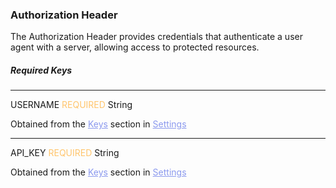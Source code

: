 <h3 id="new-api-docs-authorization-header" className="h3-title">Authorization Header</h3>

<p className="p-text">The Authorization Header provides credentials that authenticate a user agent with a server, allowing access to protected resources.</p>

<h5 className="h5-title">Required Keys</h5>

---
<span className="parameter-text">USERNAME</span> <span style="color: #FFC56D;font-size: 14px" className="parameter-info">REQUIRED</span> <span className="parameter-info">String</span>

<p className="p-text">Obtained from the <a href='/api/settings/keys/' style="color: #8B99EE;">Keys</a> 
section in <a href='/api/settings/keys/' style="color: #8B99EE;">Settings</a>
</p>


---
<span className="parameter-text">API_KEY</span> <span style="color: #FFC56D;font-size: 14px" className="parameter-info">REQUIRED</span> <span className="parameter-info">String</span>

<p className="p-text">Obtained from the <a href='/api/settings/keys/' style="color: #8B99EE;">Keys</a> 
section in <a href='/api/settings/keys/' style="color: #8B99EE;">Settings</a>
</p>
